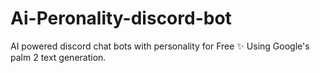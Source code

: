 # Ai-Peronality-discord-bot
AI powered discord chat bots with personality for Free ✨ Using Google's palm 2 text generation. 
